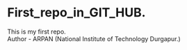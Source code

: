 # First_repo_in_GIT_HUB.
This is my first repo.
<br>
Author - ARPAN (National Institute of Technology Durgapur.)
